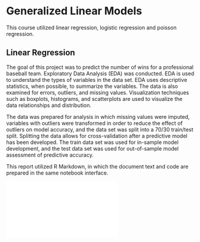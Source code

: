 
# Generalized Linear Models

This course utilized linear regression, logistic regression and poisson regression.

## Linear Regression
The goal of this project was to predict the number of wins for a professional baseball team. Exploratory Data Analysis (EDA) was conducted. EDA is used to understand the types of variables in the data set. EDA uses descriptive statistics, when possible, to summarize the variables. The data is also examined for errors, outliers, and missing values. Visualization techniques such as boxplots, histograms, and scatterplots are used to visualize the data relationships and distribution.

The data was prepared for analysis in which missing values were imputed, variables with outliers were transformed in order to reduce the effect of outliers on model accuracy, and the data set was split into a 70/30 train/test split. Splitting the data allows for cross-validation after a predictive model has been developed. The train data set was used for in-sample model development, and the test data set was used for out-of-sample model assessment of predictive accuracy.

This report utilized R Markdown, in which the document text and code are prepared in the same notebook interface. 

![first chart](Unit1_Moneyball_Wanat_Final.pdf)
